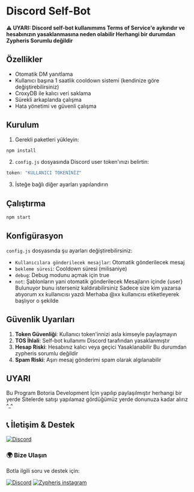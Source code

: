 # Discord Self-Bot

**⚠️ UYARI:  Discord self-bot kullanımıms Terms of Service'e aykırıdır ve hesabınızın yasaklanmasına neden olabilir Herhangi bir durumdan Zypheris Sorumlu değildir**

## Özellikler

-  Otomatik DM yanıtlama
-  Kullanıcı başına 1 saatlik cooldown sistemi (kendinize göre değiştirebilirsiniz)
-  CroxyDB ile kalıcı veri saklama
-  Sürekli arkaplanda çalışma
-  Hata yönetimi ve güvenli çalışma

## Kurulum

1. Gerekli paketleri yükleyin:
```bash
npm install
```

2. `config.js` dosyasında Discord user token'ınızı belirtin:
```javascript
token: "KULLANICI TOKENİNİZ"
```

3. İsteğe bağlı diğer ayarları yapılandırın

## Çalıştırma

```bash
npm start
```

## Konfigürasyon

`config.js` dosyasında şu ayarları değiştirebilirsiniz:

- `Kullanıcılara gönderilecek mesajlar`: Otomatik gönderilecek mesaj
- `bekleme süresi`: Cooldown süresi (milisaniye)
- `debug`: Debug modunu açmak için true
- `not`: Şablonların yani otomatik gönderilecek Mesajların içinde {user} Bulunuyor bunu isterseniz kaldırabilirsiniz Sadece size kim yazarsa atıyorum xx kullanıcısı yazdı Merhaba @xx kullanıcısı etiketleyerek başlıyor o şekilde

## Güvenlik Uyarıları

1. **Token Güvenliği**: Kullanıcı token'innizi asla kimseyle paylaşmayın
2. **TOS İhlali**: Self-bot kullanımı Discord tarafından yasaklanmıştır
3. **Hesap Riski**: Hesabınız kalıcı veya geçici Yasaklanabilir Bu durumdan zypheris sorumlu değildir
4. **Spam Riski**: Aşırı mesaj gönderimi spam olarak algılanabilir

## UYARI

Bu Program Botoria Development İçin yapılıp paylaşılmıştır herhangi bir yerde Sitelerde satışı yapılamaz gördüğümüz yerde donunuza kadar alırız ^_^


## 📞 İletişim & Destek
[![Discord](https://img.shields.io/badge/ZYPHERİS-DİSCORD-5865F2?style=for-the-badge&logo=discord&logoColor=white)](https://discord.com/users/773582512647569409)
### 🌍 **Bize Ulaşın**
Botla ilgili soru ve destek için:

[![Discord](https://img.shields.io/badge/DISCORD-SUNUCUMUZ-5865F2?style=for-the-badge&logo=discord&logoColor=white)](https://discord.gg/sxWz2fayFa)
[![Zypheris instagram](https://img.shields.io/badge/Instagram-E4405F?style=for-the-badge&logo=instagram&logoColor=white)](https://www.instagram.com/ilwixi7)
